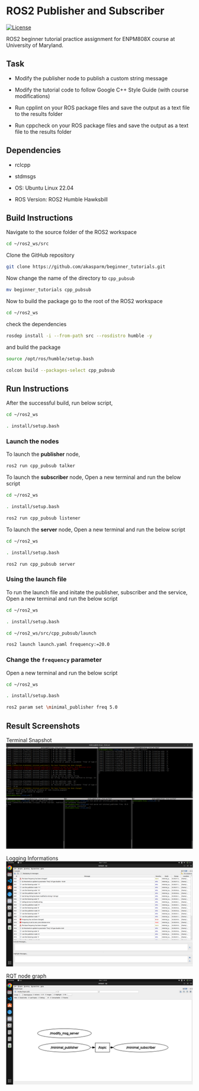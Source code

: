 # ROS2 Publisher and Subscriber

[![License](https://img.shields.io/badge/License-Apache%202.0-blue.svg)](https://opensource.org/licenses/Apache-2.0)

  

ROS2 beginner tutorial practice assignment for ENPM808X course at University of Maryland.

  

## Task

- Modify the publisher node to publish a custom string message

- Modify the tutorial code to follow Google C++ Style Guide (with course modifications)

- Run cpplint on your ROS package files and save the output as a text file to the results folder

- Run cppcheck on your ROS package files and save the output as a text file to the results folder

  

## Dependencies

- rclcpp

- stdmsgs

- OS: Ubuntu Linux 22.04

- ROS Version: ROS2 Humble Hawksbill

  

## Build Instructions

  

Navigate to the source folder of the ROS2 workspace

```sh
cd ~/ros2_ws/src
```

Clone the GitHub repository

```sh
git clone https://github.com/akasparm/beginner_tutorials.git
```
Now change the name of the directory to ```cpp_pubsub```
```sh
mv beginner_tutorials cpp_pubsub
```

Now to build the package go to the root of the ROS2 workspace

```sh
cd ~/ros2_ws
```

check the dependencies

```sh
rosdep install -i --from-path src --rosdistro humble -y
```

and build the package
```sh
source /opt/ros/humble/setup.bash
```

```sh
colcon build --packages-select cpp_pubsub
```

  

## Run Instructions

After the successful build, run below script,


```sh
cd ~/ros2_ws
```

```sh
. install/setup.bash
```


### Launch the nodes
To launch the **publisher** node,

```sh
ros2 run cpp_pubsub talker
```
To launch the **subscriber** node, Open a new terminal and run the below script
```sh
cd ~/ros2_ws
```
```sh
. install/setup.bash
```
```sh
ros2 run cpp_pubsub listener
```
To launch the **server** node, Open a new terminal and run the below script
```sh
cd ~/ros2_ws
```
```sh
. install/setup.bash
```
```sh
ros2 run cpp_pubsub server
```

### Using the launch file

To run the launch file and initate the publisher, subscriber and the service, Open a new terminal and run the below script
```sh
cd ~/ros2_ws
```
```sh
. install/setup.bash
```
```sh
cd ~/ros2_ws/src/cpp_pubsub/launch
```
```sh
ros2 launch launch.yaml frequency:=20.0
```

### Change the ```frequency``` parameter

 Open a new terminal and run the below script
 ```sh
cd ~/ros2_ws
```
```sh
. install/setup.bash
```

```sh
ros2 param set \minimal_publisher freq 5.0
```


## Result Screenshots

Terminal Snapshot
![Terminal](results/Terminal.png)

Logging Informations
![RQT Log](results/rqt_console.png)

RQT node graph
![RQT Graph](results/rqt_node_graph.png)
